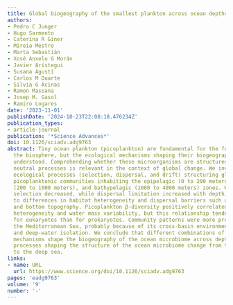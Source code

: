 ```yaml
---
title: Global biogeography of the smallest plankton across ocean depths
authors:
- Pedro C Junger
- Hugo Sarmento
- Caterina R Giner
- Mireia Mestre
- Marta Sebastián
- Xosé Anxelu G Morán
- Javier Arístegui
- Susana Agustí
- Carlos M Duarte
- Silvia G Acinas
- Ramon Massana
- Josep M. Gasol
- Ramiro Logares
date: '2023-11-01'
publishDate: '2024-10-23T22:08:18.476234Z'
publication_types:
- article-journal
publication: '*Science Advances*'
doi: 10.1126/sciadv.adg9763
abstract: Tiny ocean plankton (picoplankton) are fundamental for the functioning of
  the biosphere, but the ecological mechanisms shaping their biogeography were partially
  understood. Comprehending whether these microorganisms are structured by niche versus
  neutral processes is relevant in the context of global change. We investigate the
  ecological processes (selection, dispersal, and drift) structuring global-ocean
  picoplanktonic communities inhabiting the epipelagic (0 to 200 meters), mesopelagic
  (200 to 1000 meters), and bathypelagic (1000 to 4000 meters) zones. We found that
  selection decreased, while dispersal limitation increased with depth, possibly due
  to differences in habitat heterogeneity and dispersal barriers such as water masses
  and bottom topography. Picoplankton β-diversity positively correlated with environmental
  heterogeneity and water mass variability, but this relationship tended to be weaker
  for eukaryotes than for prokaryotes. Community patterns were more pronounced in
  the Mediterranean Sea, probably because of its cross-basin environmental heterogeneity
  and deep-water isolation. We conclude that different combinations of ecological
  mechanisms shape the biogeography of the ocean microbiome across depths. ,  Ecological
  processes shaping the structure of the ocean microbiome change from the surface
  to the deep sea.
links:
- name: URL
  url: https://www.science.org/doi/10.1126/sciadv.adg9763
pages: 'eadg9763'
volume: '9'
number: '-'
---
```

